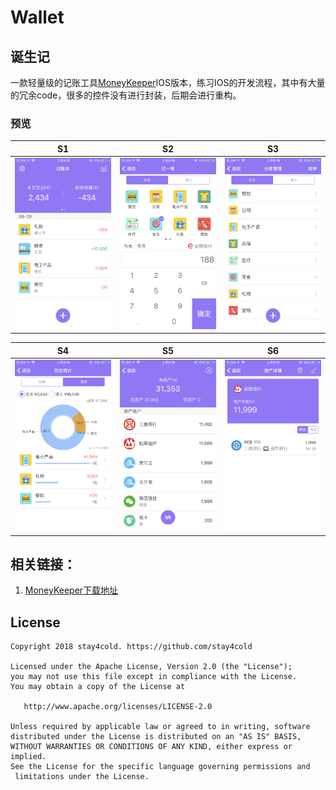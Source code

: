 # Wallet

## 诞生记

   一款轻量级的记账工具[MoneyKeeper](https://github.com/Bakumon/MoneyKeeper)IOS版本，练习IOS的开发流程，其中有大量的冗余code，很多的控件没有进行封装，后期会进行重构。
   
### 预览

S1             |  S2          |S3            | 
:-------------------------:|:-------------------------:|:-------------------------:|
![](./Screen/1.png)        |  ![](./Screen/2.png)      | ![](./Screen/3.png)  |  

S4             |  S5          |S6            | 
:-------------------------:|:-------------------------:|:-------------------------:|
![](./Screen/4.png)        |  ![](./Screen/5.png)      | ![](./Screen/6.png)  | 

## 相关链接：

1. [MoneyKeeper下载地址](https://github.com/Bakumon/MoneyKeeper)

## License

```
Copyright 2018 stay4cold. https://github.com/stay4cold

Licensed under the Apache License, Version 2.0 (the "License");
you may not use this file except in compliance with the License.
You may obtain a copy of the License at

   http://www.apache.org/licenses/LICENSE-2.0

Unless required by applicable law or agreed to in writing, software
distributed under the License is distributed on an "AS IS" BASIS,
WITHOUT WARRANTIES OR CONDITIONS OF ANY KIND, either express or implied.
See the License for the specific language governing permissions and
 limitations under the License.
 ```
